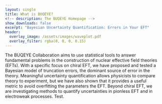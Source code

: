 ```yaml
---
layout: single
title: What is BUQEYE?
<!-- description: The BUQEYE Homepage -->
show_downloads: false
excerpt: "Bayesian Uncertainty Quantification: Errors in Your EFT"
header:
  overlay_image: /assets/images/waveplot.pdf
  overlay_filter: rgba(0, 0, 0, 0.15)
---
```


The BUQEYE Collaboration aims to use statistical tools to answer fundamental problems in the construction of nuclear effective field theories (EFTs).
With a specific focus on chiral EFT, we have proposed and tested a Bayesian model of truncation errors, the dominant source of error in the theory.
Meaningful uncertainty quantification allows physicists to compare theory to experiment, but we have also shown that it provides a useful metric to avoid overfitting the parameters the EFT.
Beyond chiral EFT, we are investigating methods to quantify uncertainties in pionless EFT and in electroweak processes.
Test.
